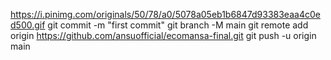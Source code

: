  https://i.pinimg.com/originals/50/78/a0/5078a05eb1b6847d93383eaa4c0ed500.gif
 git commit -m "first commit"
 git branch -M main
 git remote add origin https://github.com/ansuofficial/ecomansa-final.git
 git push -u origin main